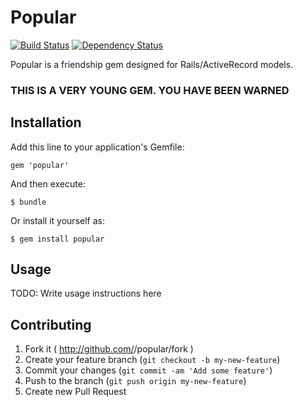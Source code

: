 # Popular
[![Build Status](https://travis-ci.org/thejchap/popular.svg?branch=master)](https://travis-ci.org/thejchap/popular)
[![Dependency Status](https://gemnasium.com/thejchap/popular.svg)](https://gemnasium.com/thejchap/popular)

Popular is a friendship gem designed for Rails/ActiveRecord models.

### THIS IS A VERY YOUNG GEM. YOU HAVE BEEN WARNED

## Installation

Add this line to your application's Gemfile:

    gem 'popular'

And then execute:

    $ bundle

Or install it yourself as:

    $ gem install popular

## Usage

TODO: Write usage instructions here

## Contributing

1. Fork it ( http://github.com/<my-github-username>/popular/fork )
2. Create your feature branch (`git checkout -b my-new-feature`)
3. Commit your changes (`git commit -am 'Add some feature'`)
4. Push to the branch (`git push origin my-new-feature`)
5. Create new Pull Request
